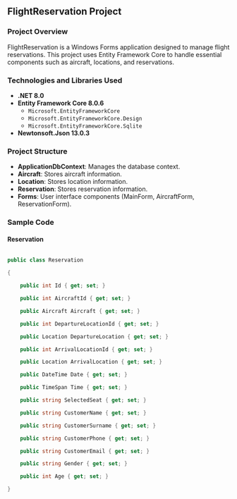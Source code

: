 ## FlightReservation Project

### Project Overview

FlightReservation is a Windows Forms application designed to manage flight reservations. This project uses Entity Framework Core to handle essential components such as aircraft, locations, and reservations.

### Technologies and Libraries Used

- **.NET 8.0**
- **Entity Framework Core 8.0.6**
  - `Microsoft.EntityFrameworkCore`
  - `Microsoft.EntityFrameworkCore.Design`
  - `Microsoft.EntityFrameworkCore.Sqlite`
- **Newtonsoft.Json 13.0.3**

### Project Structure

- **ApplicationDbContext**: Manages the database context.
- **Aircraft**: Stores aircraft information.
- **Location**: Stores location information.
- **Reservation**: Stores reservation information.
- **Forms**: User interface components (MainForm, AircraftForm, ReservationForm).

### Sample Code


#### Reservation

```csharp:FlightReservation/Reservation.cs

public class Reservation

{

    public int Id { get; set; }

    public int AircraftId { get; set; }

    public Aircraft Aircraft { get; set; }

    public int DepartureLocationId { get; set; }

    public Location DepartureLocation { get; set; }

    public int ArrivalLocationId { get; set; }

    public Location ArrivalLocation { get; set; }

    public DateTime Date { get; set; }

    public TimeSpan Time { get; set; }

    public string SelectedSeat { get; set; }

    public string CustomerName { get; set; }

    public string CustomerSurname { get; set; }

    public string CustomerPhone { get; set; }

    public string CustomerEmail { get; set; }

    public string Gender { get; set; }

    public int Age { get; set; } 

}

```


